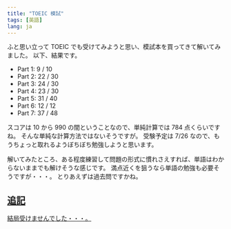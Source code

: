 ```yaml
---
title: "TOEIC 模試"
tags: [英語]
lang: ja
---
```


ふと思い立って TOEIC でも受けてみようと思い、模試本を買ってきて解いてみました。
以下、結果です。

- Part 1: 9 / 10
- Part 2: 22 / 30
- Part 3: 24 / 30
- Part 4: 23 / 30
- Part 5: 31 / 40
- Part 6: 12 / 12
- Part 7: 37 / 48

スコアは 10 から 990 の間ということなので、単純計算では 784 点くらいですね。
そんな単純な計算方法ではないそうですが。
受験予定は 7/26 なので、もうちょっと取れるようぼちぼち勉強しようと思います。

解いてみたところ、ある程度練習して問題の形式に慣れさえすれば、単語はわからないままでも解けそうな感じです。
満点近くを狙うなら単語の勉強も必要そうですが・・・。
とりあえずは過去問ですかね。

## <ins>追記</ins>

<ins>結局受けませんでした・・・。</ins>
